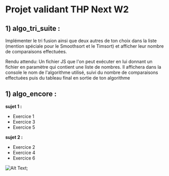 # Projet validant THP Next W2

## 1) algo_tri_suite :
   
Implémenter le tri fusion ainsi que deux autres de ton choix dans la liste (mention spéciale pour le Smoothsort et le Timsort) et afficher leur nombre de comparaisons effectuées.

Rendu attendu:
Un fichier JS que l'on peut exécuter en lui donnant un fichier en paramètre qui contient une liste de nombres. Il affichera dans la console le nom de l'algorithme utilisé, suivi du nombre de comparaisons effectuées puis du tableau final en sortie de ton algorithme

## 1) algo_encore :
   
  __sujet 1 :__
  - Exercice 1 
  - Exercice 3
  - Exercice 5

  __sujet 2 :__
  - Exercice 2
  - Exercice 4
  - Exercice 6

![Alt Text](https://giphy.com/gifs/bird-explosion-parakeet-ceHKRKMR6Ojao);

